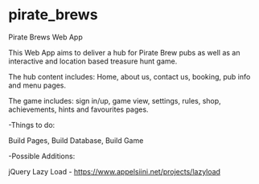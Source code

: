 # pirate_brews

Pirate Brews Web App 

This Web App aims to deliver a hub for Pirate Brew pubs as well as an interactive and location based treasure hunt game.

The hub content includes: Home, about us, contact us, booking, pub info and menu pages.

The game includes: sign in/up, game view, settings, rules, shop, achievements, hints and favourites pages.

-Things to do:

Build Pages,
Build Database,
Build Game

-Possible Additions:

jQuery Lazy Load - https://www.appelsiini.net/projects/lazyload
